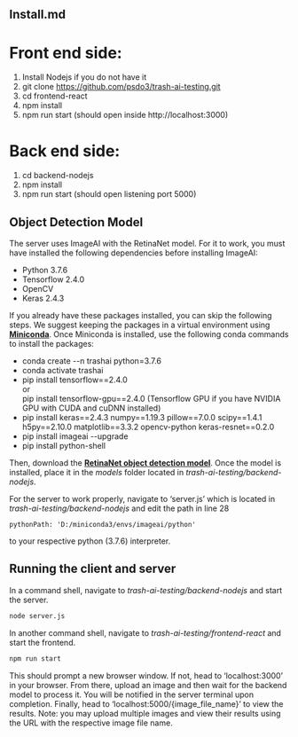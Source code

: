 ## Install.md


# Front end side:

 1. Install Nodejs if you do not have it
 2. git clone https://github.com/psdo3/trash-ai-testing.git 
 3. cd frontend-react
 4. npm install
 5. npm run start (should open inside http://localhost:3000)
  
# Back end side:

 1. cd backend-nodejs
 2. npm install
 3. npm run start (should open listening port 5000)
      
## Object Detection Model

The server uses ImageAI with the RetinaNet model. For it to work, you must have installed the following dependencies before installing ImageAI:

 - Python 3.7.6
 - Tensorflow 2.4.0
 - OpenCV
 - Keras 2.4.3

If you already have these packages installed, you can skip the following steps. We suggest keeping the packages in a virtual environment using **[Miniconda](https://docs.conda.io/en/latest/miniconda.html)**. Once Miniconda is installed, use the following conda commands to install the packages:

- conda create --n trashai python=3.7.6
- conda activate trashai
- pip install tensorflow==2.4.0  
  or  
  pip install tensorflow-gpu==2.4.0 (Tensorflow GPU if you have NVIDIA GPU with CUDA and cuDNN installed)
- pip install keras==2.4.3 numpy==1.19.3 pillow==7.0.0 scipy==1.4.1 h5py==2.10.0 matplotlib==3.3.2 opencv-python keras-resnet==0.2.0
- pip install imageai --upgrade
- pip install python-shell

Then, download the **[RetinaNet object detection model](https://github.com/OlafenwaMoses/ImageAI/releases/download/essentials-v5/resnet50_coco_best_v2.1.0.h5)**. Once the model is installed, place it in the _models_ folder located in _trash-ai-testing/backend-nodejs_. 

For the server to work properly, navigate to ‘server.js’ which is located in _trash-ai-testing/backend-nodejs_ and edit the path in line 28
```
pythonPath: 'D:/miniconda3/envs/imageai/python'
```
to your respective python (3.7.6) interpreter.


## Running the client and server

In a command shell, navigate to _trash-ai-testing/backend-nodejs_ and start the server.
```bash
node server.js
```

In another command shell, navigate to _trash-ai-testing/frontend-react_ and start the frontend.
```bash
npm run start
```

This should prompt a new browser window. If not, head to ‘localhost:3000’ in your browser. From there, upload an image and then wait for the backend model to process it. You will be notified in the server terminal upon completion. Finally, head to ‘localhost:5000/{image_file_name}’ to view the results. Note: you may upload multiple images and view their results using the URL with the respective image file name.
